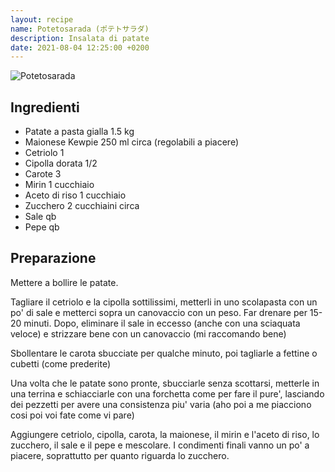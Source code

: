 ```yaml
---
layout: recipe
name: Potetosarada (ポテトサラダ)
description: Insalata di patate
date: 2021-08-04 12:25:00 +0200
---
```


![Potetosarada](/JapaneseCookbook/assets/images/potetosarada.jpg)

## Ingredienti

- Patate a pasta gialla 1.5 kg
- Maionese Kewpie 250 ml circa (regolabili a piacere)
- Cetriolo 1
- Cipolla dorata 1/2
- Carote 3
- Mirin 1 cucchiaio
- Aceto di riso 1 cucchiaio
- Zucchero 2 cucchiaini circa
- Sale qb
- Pepe qb

## Preparazione

Mettere a bollire le patate.

Tagliare il cetriolo e la cipolla sottilissimi, metterli in uno scolapasta con un po' di sale e metterci sopra un canovaccio con un peso. Far drenare per 15-20 minuti. Dopo, eliminare il sale in eccesso (anche con una sciaquata veloce) e strizzare bene con un canovaccio (mi raccomando bene)

Sbollentare le carota sbucciate per qualche minuto, poi tagliarle a fettine o cubetti (come prederite)

Una volta che le patate sono pronte, sbucciarle senza scottarsi, metterle in una terrina e schiacciarle con una forchetta come per fare il pure', lasciando dei pezzetti per avere una consistenza piu' varia (aho poi a me piacciono cosi poi voi fate come vi pare)

Aggiungere cetriolo, cipolla, carota, la maionese, il mirin e l'aceto di riso, lo zucchero, il sale e il pepe e mescolare. I condimenti finali vanno un po' a piacere, soprattutto per quanto riguarda lo zucchero.


